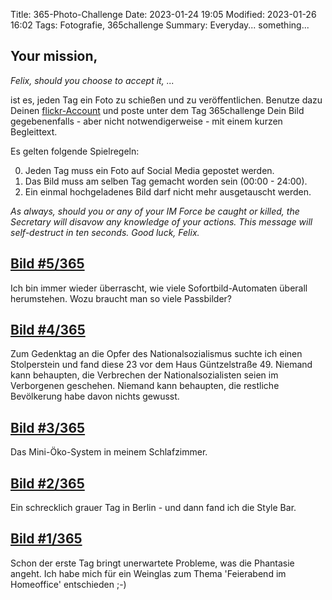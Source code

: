 Title: 365-Photo-Challenge
Date: 2023-01-24 19:05
Modified: 2023-01-26 16:02
Tags: Fotografie, 365challenge
Summary: Everyday... something... 

## Your mission, 
*Felix, should you choose to accept it, ...*

ist es, jeden Tag ein Foto zu schießen und zu veröffentlichen. 
Benutze dazu Deinen [flickr-Account](https://www.flickr.com/photos/197338452@N05/albums/72177720305495429) und poste unter dem Tag 365challenge Dein Bild gegebenenfalls - aber nicht notwendigerweise - mit einem kurzen Begleittext.

Es gelten folgende Spielregeln:

0. Jeden Tag muss ein Foto auf Social Media gepostet werden.
0. Das Bild muss am selben Tag gemacht worden sein (00:00 - 24:00).
0. Ein einmal hochgeladenes Bild darf nicht mehr ausgetauscht werden.

*As always, should you or any of your IM Force be caught or killed, the Secretary will disavow any knowledge of your actions. This message will self-destruct in ten seconds. Good luck, Felix.*

## [Bild #5/365](https://www.flickr.com/photos/197338452@N05/52654681289/in/album-72177720305495429/)
Ich bin immer wieder überrascht, wie viele Sofortbild-Automaten überall herumstehen. Wozu braucht man so viele Passbilder?

## [Bild #4/365](https://www.flickr.com/photos/197338452@N05/52652548614/in/album-72177720305495429/)
Zum Gedenktag an die Opfer des Nationalsozialismus suchte ich einen Stolperstein und fand diese 23 vor dem Haus Güntzelstraße 49. Niemand kann behaupten, die Verbrechen der Nationalsozialisten seien im Verborgenen geschehen. Niemand kann behaupten, die restliche Bevölkerung habe davon nichts gewusst.

## [Bild #3/365](https://www.flickr.com/photos/197338452@N05/52650653818/in/album-72177720305495429/)
Das Mini-Öko-System in meinem Schlafzimmer.

## [Bild #2/365](https://www.flickr.com/photos/197338452@N05/52649082919/in/album-72177720305495429/)
Ein schrecklich grauer Tag in Berlin - und dann fand ich die Style Bar.

## [Bild #1/365](https://www.flickr.com/photos/197338452@N05/52646808791/in/album-72177720305495429/)
Schon der erste Tag bringt unerwartete Probleme, was die Phantasie angeht.
Ich habe mich für ein Weinglas zum Thema 'Feierabend im Homeoffice' entschieden ;-)


